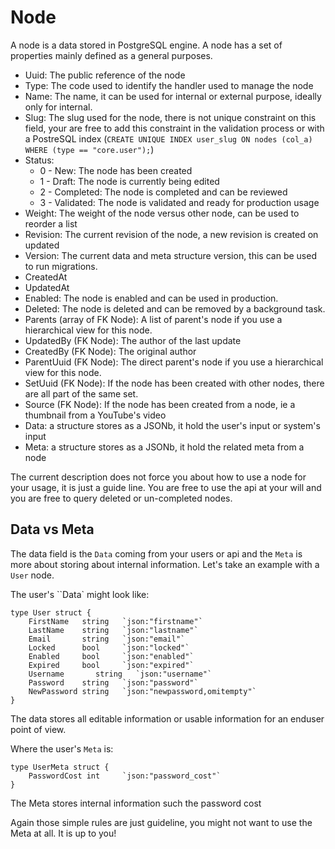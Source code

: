 Node
====

A node is a data stored in PostgreSQL engine. A node has a set of properties mainly defined as a general purposes.

 - Uuid: The public reference of the node
 - Type: The code used to identify the handler used to manage the node
 - Name: The name, it can be used for internal or external purpose, ideally only for internal.
 - Slug: The slug used for the node, there is not unique constraint on this field, your are free to add this constraint in the validation process or with a PostreSQL index (``CREATE UNIQUE INDEX user_slug ON nodes (col_a) WHERE (type == "core.user");``)
 - Status:
    - 0 - New: The node has been created
    - 1 - Draft: The node is currently being edited
    - 2 - Completed: The node is completed and can be reviewed
    - 3 - Validated: The node is validated and ready for production usage
 - Weight: The weight of the node versus other node, can be used to reorder a list
 - Revision: The current revision of the node, a new revision is created on updated
 - Version: The current data and meta structure version, this can be used to run migrations.
 - CreatedAt
 - UpdatedAt
 - Enabled: The node is enabled and can be used in production.
 - Deleted: The node is deleted and can be removed by a background task.
 - Parents (array of FK Node): A list of parent's node if you use a hierarchical view for this node.
 - UpdatedBy (FK Node): The author of the last update
 - CreatedBy (FK Node): The original author
 - ParentUuid (FK Node): The direct parent's node if you use a hierarchical view for this node.
 - SetUuid (FK Node): If the node has been created with other nodes, there are all part of the same set.
 - Source (FK Node): If the node has been created from a node, ie a thumbnail from a YouTube's video
 - Data: a structure stores as a JSONb, it hold the user's input or system's input
 - Meta: a structure stores as a JSONb, it hold the related meta from a node


The current description does not force you about how to use a node for your usage, it is just a guide line. You are free to use the api at your will and you are free to query deleted or un-completed nodes.

Data vs Meta
------------

The data field is the ``Data`` coming from your users or api and the ``Meta`` is more about storing about internal information. Let's take an example with a ``User`` node.

The user's ``Data` might look like:

    type User struct {
        FirstName   string   `json:"firstname"`
        LastName    string   `json:"lastname"`
        Email       string   `json:"email"`
        Locked      bool     `json:"locked"`
        Enabled     bool     `json:"enabled"`
        Expired     bool     `json:"expired"`
        Username       string   `json:"username"`
        Password    string   `json:"password"`
        NewPassword string   `json:"newpassword,omitempty"`
    }

The data stores all editable information or usable information for an enduser point of view.

Where the user's ``Meta`` is:

    type UserMeta struct {
        PasswordCost int     `json:"password_cost"`
    }

The Meta stores internal information such the password cost

Again those simple rules are just guideline, you might not want to use the Meta at all. It is up to you!